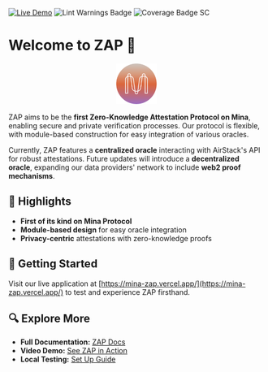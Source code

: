 <a name="readme-top"></a>

[![Live Demo](https://img.shields.io/website?down_color=lightgrey&down_message=offline&up_message=online&label=Live%20Demo&url=https%3A%2F%2Fmina-zap.vercel.app)](https://mina-zap.vercel.app/)
![Lint Warnings Badge](https://img.shields.io/badge/lint--warnings-10-yellow)
![Coverage Badge SC](https://img.shields.io/badge/coverage--sc-:87.23%25-brightgreen)

# Welcome to ZAP 🚀

<div align="center">
  <a href="https://minaprotocol.com/">
    <img src="assets/mina-logo.png" alt="Mina Protocol" width="80" height="80">
  </a>
</div>

ZAP aims to be the **first Zero-Knowledge Attestation Protocol on Mina**, enabling secure and private verification processes. Our protocol is flexible, with module-based construction for easy integration of various oracles.

Currently, ZAP features a **centralized oracle** interacting with AirStack's API for robust attestations. Future updates will introduce a **decentralized oracle**, expanding our data providers' network to include **web2 proof mechanisms**.

## 🌟 Highlights
- **First of its kind on Mina Protocol**
- **Module-based design** for easy oracle integration
- **Privacy-centric** attestations with zero-knowledge proofs

## 🚀 Getting Started
Visit our live application at [https://mina-zap.vercel.app/](https://mina-zap.vercel.app/) to test and experience ZAP firsthand.

## 🔍 Explore More

- **Full Documentation:** [ZAP Docs](https://zap-docs.vercel.app/)
- **Video Demo:** [See ZAP in Action](https://zap-docs.vercel.app/guides/user)
- **Local Testing:** [Set Up Guide](https://zap-docs.vercel.app/guides/localenv)

